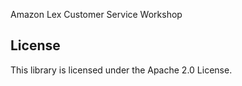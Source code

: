 Amazon Lex Customer Service Workshop

## License

This library is licensed under the Apache 2.0 License. 
